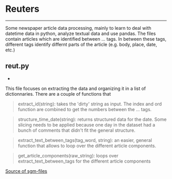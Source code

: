 # Reuters
- - - 

Some newspaper article data processing, mainly to learn to deal with datetime data in python, analyze textual data and use pandas. The files contain articles which are identified between <REUTERS>...</REUTERS> tags. In between these tags, different tags identify differnt parts of the article (e.g. body, place, date, etc.)

## reut.py

-

This file focuses on extracting the data and organizing it in a list of dictionnaries. There are a couple of functions that 
> extract_id(string): takes the 'dirty' string as input. The index and ord function are combined to get the numbers between the <NEWID>...</NEWID> tags.

> structure_time_date(string): returns structured data for the date. Some slicing needs to be applied because one day in the dataset had a bunch of comments that didn't fit the general structure.

> extract_text_between_tags(tag_word, string): an easier, general function that allows to loop over the different article components.

> get_article_components(raw_string): loops over extract_text_between_tags for the different article components

[Source of sgm-files](http://www.daviddlewis.com/resources/testcollections/reuters21578/)
